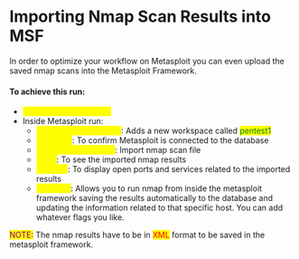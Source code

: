 # Importing Nmap Scan Results into MSF

In order to optimize your workflow on Metasploit you can even upload the saved nmap scans into the Metasploit Framework.

#### To achieve this run:

* <mark style="color:yellow;">service postgresql start</mark>
* Inside Metasploit run:
  * <mark style="color:yellow;">workspace -a pentest1</mark>: Adds a new workspace called <mark style="color:green;">pentest1</mark>
  * <mark style="color:yellow;">db\_status</mark>: To confirm Metasploit is connected to the database
  * <mark style="color:yellow;">db\_import specifyfile</mark>: Import nmap scan file
  * <mark style="color:yellow;">hosts</mark>: To see the imported nmap results
  * <mark style="color:yellow;">services</mark>: To display open ports and services related to the imported results&#x20;
  * <mark style="color:yellow;">db\_nmap</mark>: Allows you to run nmap from inside the metasploit framework saving the results automatically to the database and updating the information related to that specific host. You can add whatever flags you like.

<mark style="color:purple;">NOTE:</mark> The nmap results have to be in <mark style="color:red;">XML</mark> format to be saved in the metasploit framework.
